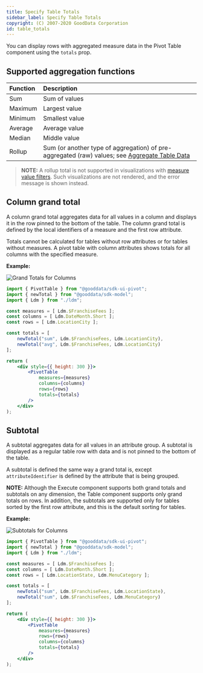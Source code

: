 ```yaml
---
title: Specify Table Totals
sidebar_label: Specify Table Totals
copyright: (C) 2007-2020 GoodData Corporation
id: table_totals
---
```


You can display rows with aggregated measure data in the Pivot Table component using the `totals` prop.

## Supported aggregation functions

| Function | Description |
| :--- | :--- |
| Sum | Sum of values |
| Maximum | Largest value |
| Minimum | Smallest value |
| Average | Average value |
| Median | Middle value |
| Rollup | Sum (or another type of aggregation) of pre-aggregated (raw) values; see [Aggregate Table Data](https://help.gooddata.com/display/doc/Aggregate+Table+Data) |

> **NOTE:** A rollup total is not supported in visualizations with [measure value filters](30_tips__filter_visual_components.md#filter-by-a-measure-value). Such visualizations are not rendered, and the error message is shown instead.

## Column grand total

A column grand total aggregates data for all values in a column and displays it in the row pinned to the bottom of the table. The column grand total is defined by the local identifiers of a measure and the first row attribute.

Totals cannot be calculated for tables without row attributes or for tables without measures. A pivot table with column attributes shows totals for all columns with the specified measure.

**Example:**

![Grand Totals for Columns](assets/pivot_table_totals.png)

```jsx
import { PivotTable } from "@gooddata/sdk-ui-pivot";
import { newTotal } from "@gooddata/sdk-model";
import { Ldm } from "./ldm";

const measures = [ Ldm.$FranchiseFees ];
const columns = [ Ldm.DateMonth.Short ];
const rows = [ Ldm.LocationCity ];

const totals = [
    newTotal("sum", Ldm.$FranchiseFees, Ldm.LocationCity),
    newTotal("avg", Ldm.$FranchiseFees, Ldm.LocationCity)
];

return (
    <div style={{ height: 300 }}>
        <PivotTable
            measures={measures}
            columns={columns}
            rows={rows}
            totals={totals}
        />
    </div>
);
```

## Subtotal

A subtotal aggregates data for all values in an attribute group. A subtotal is displayed as a regular table row with data and is not pinned to the bottom of the table.

A subtotal is defined the same way a grand total is, except `attributeIdentifier` is defined by the attribute that is being grouped.

**NOTE:** Although the Execute component supports both grand totals and subtotals on any dimension, the Table component supports only grand totals on rows. In addition, the subtotals are supported only for tables sorted by the first row attribute, and this is the default sorting for tables.

**Example:**

![Subtotals for Columns](assets/pivot_table_subtotals.png)

```jsx
import { PivotTable } from "@gooddata/sdk-ui-pivot";
import { newTotal } from "@gooddata/sdk-model";
import { Ldm } from "./ldm";

const measures = [ Ldm.$FranchiseFees ];
const columns = [ Ldm.DateMonth.Short ];
const rows = [ Ldm.LocationState, Ldm.MenuCategory ];

const totals = [
    newTotal("sum", Ldm.$FranchiseFees, Ldm.LocationState),
    newTotal("sum", Ldm.$FranchiseFees, Ldm.MenuCategory)
];

return (
    <div style={{ height: 300 }}>
        <PivotTable
            measures={measures}
            rows={rows}
            columns={columns}
            totals={totals}
        />
    </div>
);
```

